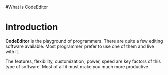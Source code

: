 #What is CodeEditor

# Introduction #

**CodeEditor** is the playground of programmers. There are quite a few editing software available. Most programmer prefer to use one of them and live with it.

The features, flexibility, customization, power, speed are key factors of this type of software. Most of all it must make you much more productive.